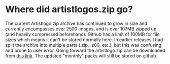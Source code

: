 # Where did artistlogos.zip go?

The current Artistlogo.zip archive has continued to grow in size and currently encompasses over 2500 images, and is over 107MB zipped up (and heavily compressed beforehand). Github has a limit of 100MB for file sizes which means it can't be stored normally here. In earlier releases I had split the archive into multiple parts (.zip, .z00, etc.), but this was confusing and prone to user error. Going forward the artistlogo.zip can be downloaded from [this link](https://www.dropbox.com/s/4fwoeo7zlrxcj31/artistlogos.zip?dl=1). The updated "monthly" packs will still be stored on github.